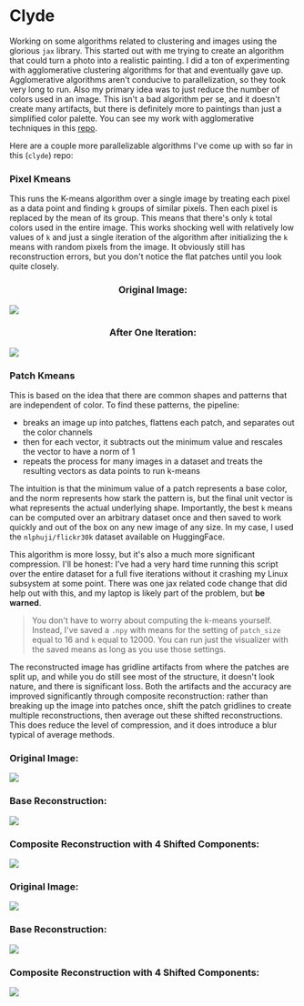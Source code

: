 # Clyde

Working on some algorithms related to clustering and images using the glorious `jax` library. This started out with me trying to create an algorithm that could turn a photo into a realistic painting. I did a ton of experimenting with agglomerative clustering algorithms for that and eventually gave up. Agglomerative algorithms aren't conducive to parallelization, so they took very long to run. Also my primary idea was to just reduce the number of colors used in an image. This isn't a bad algorithm per se, and it doesn't create many artifacts, but there is definitely more to paintings than just a simplified color palette. You can see my work with agglomerative techniques in this [repo](https://github.com/christyjestin/rajaravi).

Here are a couple more parallelizable algorithms I've come up with so far in this (`clyde`) repo:

### Pixel Kmeans

This runs the K-means algorithm over a single image by treating each pixel as a data point and finding `k` groups of similar pixels. Then each pixel is replaced by the mean of its group. This means that there's only `k` total colors used in the entire image. This works shocking well with relatively low values of `k` and just a single iteration of the algorithm after initializing the `k` means with random pixels from the image. It obviously still has reconstruction errors, but you don't notice the flat patches until you look quite closely.

<h3 align="center">  Original Image: </h3>
<img src="https://github.com/user-attachments/assets/485cbd69-0ab7-45b4-8f5b-574546d49e2c"/>
<h3 align="center"> After One Iteration: </h3>
<img src="https://github.com/user-attachments/assets/f49d038c-06ba-4bc8-bf15-aa87a30838a9"/>

### Patch Kmeans

This is based on the idea that there are common shapes and patterns that are independent of color. To find these patterns, the pipeline:
- breaks an image up into patches, flattens each patch, and separates out the color channels
- then for each vector, it subtracts out the minimum value and rescales the vector to have a norm of 1
- repeats the process for many images in a dataset and treats the resulting vectors as data points to run k-means
  
The intuition is that the minimum value of a patch represents a base color, and the norm represents how stark the pattern is, but the final unit vector is what represents the actual underlying shape. Importantly, the best `k` means can be computed over an arbitrary dataset once and then saved to work quickly and out of the box on any new image of any size. In my case, I used the `nlphuji/flickr30k` dataset available on HuggingFace.

This algorithm is more lossy, but it's also a much more significant compression. I'll be honest: I've had a very hard time running this script over the entire dataset for a full five iterations without it crashing my Linux subsystem at some point. There was one jax related code change that did help out with this, and my laptop is likely part of the problem, but **be warned**.

> You don't have to worry about computing the k-means yourself. Instead, I've saved a `.npy` with means for the setting of `patch_size` equal to 16 and `k` equal to 12000. You can run just the visualizer with the saved means as long as you use those settings.

The reconstructed image has gridline artifacts from where the patches are split up, and while you do still see most of the structure, it doesn't look nature, and there is significant loss. Both the artifacts and the accuracy are improved significantly through composite reconstruction: rather than breaking up the image into patches once, shift the patch gridlines to create multiple reconstructions, then average out these shifted reconstructions. This does reduce the level of compression, and it does introduce a blur typical of average methods.

<h3>  Original Image: </h3>
<img src="https://github.com/user-attachments/assets/3cb44b7f-6997-4f99-9d61-3ac318d2cb86"/>
<h3> Base Reconstruction: </h3>
<img src="https://github.com/user-attachments/assets/0cdf4aca-96d8-4f87-bd16-203b27a7a3ed"/>
<h3> Composite Reconstruction with 4 Shifted Components: </h3>
<img src="https://github.com/user-attachments/assets/abdc183a-5261-41df-8f84-b92676fd8ed2"/>
<h3>  Original Image: </h3>
<img src="https://github.com/user-attachments/assets/03dcdfdf-91e6-48ee-93a4-d6ed734532ba"/>
<h3> Base Reconstruction: </h3>
<img src="https://github.com/user-attachments/assets/01605246-c73f-4b33-b7f9-3b8f71f125e0"/>
<h3> Composite Reconstruction with 4 Shifted Components: </h3>
<img src="https://github.com/user-attachments/assets/662b8730-c614-4cb3-b3be-dae89038667a"/>

